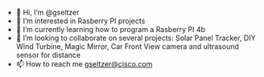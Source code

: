 - 👋 Hi, I’m @gseltzer
- 👀 I’m interested in Rasberry PI projects
- 🌱 I’m currently learning how to program a Rasberry PI 4b
- 💞️ I’m looking to collaborate on several projects: Solar Panel Tracker, DIY Wind Turbine, Magic Mirror, Car Front View camera and ultrasound sensor for distance
- 📫 How to reach me gseltzer@cisco.com

<!---
gseltzer/gseltzer is a ✨ special ✨ repository because its `README.md` (this file) appears on your GitHub profile.
You can click the Preview link to take a look at your changes.
--->
